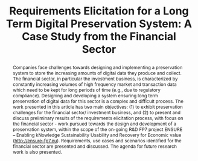 ---
abstract: 'Companies face challenges towards designing and implementing a preservation
  system to store the increasing amounts of digital data they produce and collect.
  The financial sector, in particular the investment business, is characterized by
  constantly increasing volumes of high frequency market and transaction data which
  need to be kept for long periods of time (e.g., due to regulatory compliance). Designing
  and developing a system ensuring long term preservation of digital data for this
  sector is a complex and difficult process. The work presented in this article has
  two main objectives: (1) to exhibit preservation challenges for the financial sector/
  investment business, and (2) to present and discuss preliminary results of the requirements
  elicitation process, with focus on the financial sector - work pursued towards the
  design and development of a preservation system, within the scope of the on-going
  R&D FP7 project ENSURE – Enabling kNowledge Sustainability Usability and Recovery
  for Economic value (http://ensure-fp7.eu). Requirements, use cases and scenarios
  identified for the financial sector are presented and discussed. The agenda for
  future research work is also presented.'
creators:
- Chituc, Claudia-Melania
- Ristau, Petra
date: null
document_url: https://services.phaidra.univie.ac.at/api/object/o:293847/download
grand_parent: iPRES
institutions: []
keywords:
- ischool
- toronto
- canada
- requirements elicitation
- financial sector
- digital preservation system
landing_page_url: https://phaidra.univie.ac.at/o:293847
language: eng
layout: publication
license: CC BY-NC-SA 3.0 AT
notes_url: null
parent: iPRES 2012
presentation_url: null
publication_type: paper
size: 889640
source_name: iPRES
title: 'Requirements Elicitation for a Long Term Digital Preservation System: A Case
  Study from the Financial Sector'
year: 2012
---
